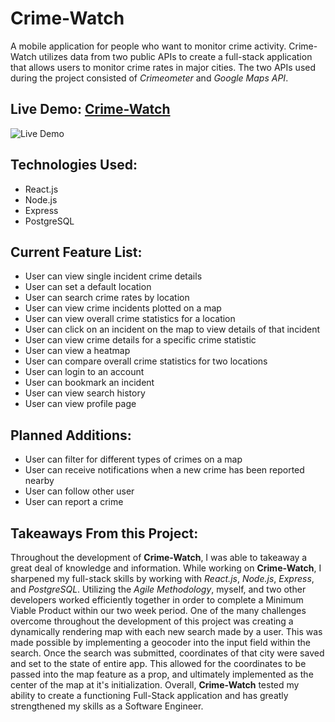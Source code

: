 # **Crime-Watch**
A mobile application for people who want to monitor crime activity. Crime-Watch utilizes data from two public APIs to create a full-stack application that allows users to monitor crime rates in major cities. The two APIs used during the project consisted of *Crimeometer* and *Google Maps API*.

## Live Demo: <a href="http://crimewatch.danielvargas.tech/" target="_blank">Crime-Watch</a>
![Live Demo](/server/public/images/preview.gif)

##  Technologies Used:
* React.js
* Node.js
* Express
* PostgreSQL

## Current Feature List:
* User can view single incident crime details
* User can set a default location
* User can search crime rates by location
* User can view crime incidents plotted on a map
* User can view overall crime statistics for a location
* User can click on an incident on the map to view details of that incident
* User can view crime details for a specific crime statistic
* User can view a heatmap
* User can compare overall crime statistics for two locations
* User can login to an account
* User can bookmark an incident
* User can view search history
* User can view profile page

## Planned Additions:
* User can filter for different types of crimes on a map
* User can receive notifications when a new crime has been reported nearby
* User can follow other user
* User can report a crime

## Takeaways From this Project:
Throughout the development of **Crime-Watch**, I was able to takeaway a great deal of knowledge and information. While working on **Crime-Watch**, I sharpened my full-stack skills by working with *React.js*, *Node.js*, *Express*, and *PostgreSQL*. Utilizing the *Agile Methodology*, myself, and two other developers worked efficiently together in order to complete a Minimum Viable Product within our two week period. One of the many challenges overcome throughout the development of this project was creating a dynamically rendering map with each new search made by a user. This was made possible by implementing a geocoder into the input field within the search. Once the search was submitted, coordinates of that city were saved and set to the state of entire app. This allowed for the coordinates to be passed into the map feature as a prop, and ultimately implemented as the center of the map at it's initialization. Overall, **Crime-Watch** tested my ability to create a functioning Full-Stack application and has greatly strengthened my skills as a Software Engineer.
